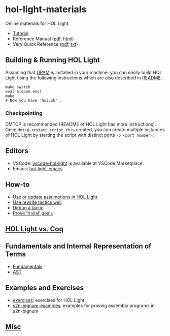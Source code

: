 # hol-light-materials
Online materials for HOL Light:
- [Tutorial](https://www.cl.cam.ac.uk/~jrh13/hol-light/tutorial.pdf)
- Reference Manual ([pdf](https://www.cl.cam.ac.uk/~jrh13/hol-light/reference.pdf), [html](https://www.cl.cam.ac.uk/~jrh13/hol-light/reference.html))
- Very Quick Reference ([pdf](https://www.cl.cam.ac.uk/~jrh13/hol-light/holchart.pdf), [txt](https://www.cl.cam.ac.uk/~jrh13/hol-light/holchart.txt))

## Building & Running HOL Light

Assuming that [OPAM](https://opam.ocaml.org/doc/Install.html) is installed in your machine.
you can easily build HOL Light using the following instructions which are also described in [README](https://github.com/jrh13/hol-light/blob/master/README):

```
make switch
eval $(opam env)
make
# Now you have 'hol.sh' .
```

### Checkpointing

DMTCP is recommended (README of HOL Light has more instructions).
Once `dmtcp_restart_script.sh` is created, you can create multiple instances of HOL Light by
starting the script with distinct ports `-p <port number>`.

## Editors

- VSCode: [vscode-hol-light](https://github.com/monadius/vscode-hol-light) is available at VSCode Marketplace.
- Emacs: [hol-light-emacs](https://github.com/gilith/hol-light-emacs)

## How-to

- [Use or update assumptions in HOL Light](PlayingWithAssumptions.md)
- [Use rewrite tactics well](RewriteTac.md)
- [Debug a tactic](Debugging.md)
- [Prove 'trivial' goals](ProvingTrivialGoals.md)

## [HOL Light vs. Coq](HOLLightvsCoq.md)

## Fundamentals and Internal Representation of Terms

- [Fundamentals](Fundamentals.md)
- [AST](AST.md)

## Examples and Exercises

- [exercises](exercises): exercises for HOL Light
- [s2n-bignum-examples](s2n-bignum-examples): examples for proving assembly programs in s2n-bignum


## [Misc](Misc.md)
